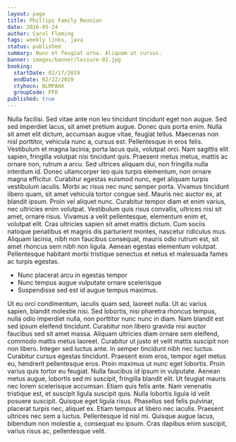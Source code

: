 ```yaml
---
layout: page
title: Phillips Family Reunion
date: 2016-05-24
author: Carol Fleming
tags: weekly links, java
status: published
summary: Nunc et feugiat urna. Aliquam at cursus.
banner: images/banner/leisure-02.jpg
booking:
  startDate: 02/17/2019
  endDate: 02/22/2019
  ctyhocn: BLMPAHX
  groupCode: PFR
published: true
---
```

Nulla facilisi. Sed vitae ante non leo tincidunt tincidunt eget non augue. Sed sed imperdiet lacus, sit amet pretium augue. Donec quis porta enim. Nulla sit amet elit dictum, accumsan augue vitae, feugiat tellus. Maecenas non nisl porttitor, vehicula nunc a, cursus est. Pellentesque in eros felis. Vestibulum et magna lacinia, porta lacus quis, volutpat orci. Nam sagittis elit sapien, fringilla volutpat nisi tincidunt quis. Praesent metus metus, mattis ac ornare non, rutrum a arcu. Sed ultrices aliquam dui, non fringilla nulla interdum id.
Donec ullamcorper leo quis turpis elementum, non ornare magna efficitur. Curabitur egestas euismod nunc, eget aliquam turpis vestibulum iaculis. Morbi ac risus nec nunc semper porta. Vivamus tincidunt libero quam, sit amet vehicula tortor congue sed. Mauris nec auctor ex, at blandit ipsum. Proin vel aliquet nunc. Curabitur tempor diam et enim varius, nec ultricies enim volutpat. Vestibulum quis risus convallis, ultrices nisi sit amet, ornare risus. Vivamus a velit pellentesque, elementum enim et, volutpat elit. Cras ultricies sapien sit amet mattis dictum. Cum sociis natoque penatibus et magnis dis parturient montes, nascetur ridiculus mus. Aliquam lacinia, nibh non faucibus consequat, mauris odio rutrum est, sit amet rhoncus sem nibh non ligula. Aenean egestas elementum volutpat. Pellentesque habitant morbi tristique senectus et netus et malesuada fames ac turpis egestas.

* Nunc placerat arcu in egestas tempor
* Nunc tempus augue vulputate ornare scelerisque
* Suspendisse sed est id augue tempus maximus.

Ut eu orci condimentum, iaculis quam sed, laoreet nulla. Ut ac varius sapien, blandit molestie nisi. Sed lobortis, nisi pharetra rhoncus tempus, nulla odio imperdiet nulla, non porttitor nunc nunc in diam. Nam blandit est sed ipsum eleifend tincidunt. Curabitur non libero gravida nisi auctor faucibus sed sit amet massa. Aliquam ultricies diam ornare sem eleifend, commodo mattis metus laoreet. Curabitur ut justo et velit mattis suscipit non non libero. Integer sed luctus ante. In semper tincidunt nibh nec luctus. Curabitur cursus egestas tincidunt. Praesent enim eros, tempor eget metus eu, hendrerit pellentesque eros.
Proin maximus ut nunc eget lobortis. Proin varius quis tortor eu feugiat. Nulla faucibus id ipsum in vulputate. Aenean metus augue, lobortis sed mi suscipit, fringilla blandit elit. Ut feugiat mauris nec lorem scelerisque accumsan. Etiam quis felis ante. Nam venenatis tristique est, et suscipit ligula suscipit quis. Nulla lobortis ligula id velit posuere suscipit. Quisque eget ligula risus. Phasellus sed felis pulvinar, placerat turpis nec, aliquet ex. Etiam tempus at libero nec iaculis. Praesent ultrices nec sem a luctus. Pellentesque id nisl mi. Quisque augue lacus, bibendum non molestie a, consequat eu ipsum. Cras dapibus enim suscipit, varius risus ac, pellentesque velit.

